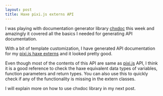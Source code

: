 ```yaml
---
layout: post
title: Haxe pixi.js externs API
---
```


I was playing with documentation generator library [chxdoc](https://github.com/ibilon/chxdoc) this week and amazingly it covered all the basics I needed for generating API documentation.

With a bit of template customization, I have generated API documentation for my [pixi.js haxe externs](http://adireddy.github.io/docs/haxe-pixi/) and it looked pretty good.

Even though most of the contents of this API are same as [pixi.js](http://www.goodboydigital.com/pixijs/docs/) API, I think it is a good reference to check the haxe equivalent data types of variables, function parameters and return types. You can also use this to quickly check if any of the functionality is missing in the extern classes.

I will explain more on how to use chxdoc library in my next post.
